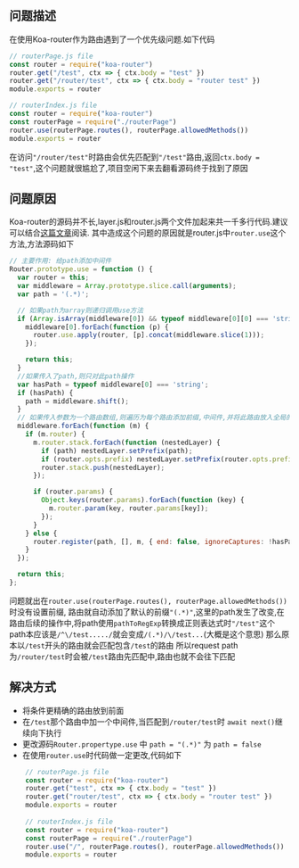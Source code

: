 <!--
author: leo
date: 2017-08-08
title: Koa-router 优先级问题
tags: koa,router,nodejs
category: backend
status: publish
summary: Koa-router 优先级问题
-->

问题描述
----
在使用Koa-router作为路由遇到了一个优先级问题.如下代码
```javascript
// routerPage.js file
const router = require("koa-router")
router.get("/test", ctx => { ctx.body = "test" })
router.get("/router/test", ctx => { ctx.body = "router test" })
module.exports = router

// routerIndex.js file
const router = require("koa-router")
const routerPage = require("./routerPage")
router.use(routerPage.routes(), routerPage.allowedMethods())
module.exports = router
```
 在访问`"/router/test"`时路由会优先匹配到`"/test"`路由,返回`ctx.body = "test"`,这个问题就很尴尬了,项目空闲下来去翻看源码终于找到了原因

问题原因
----
Koa-router的源码并不长,layer.js和router.js两个文件加起来共一千多行代码.建议可以结合[这篇文章][1]阅读.
其中造成这个问题的原因就是router.js中`router.use`这个方法,方法源码如下
```javascript
// 主要作用: 给path添加中间件
Router.prototype.use = function () {
  var router = this;
  var middleware = Array.prototype.slice.call(arguments);
  var path = '(.*)';

  // 如果path为array则递归调用use方法
  if (Array.isArray(middleware[0]) && typeof middleware[0][0] === 'string') {
    middleware[0].forEach(function (p) {
      router.use.apply(router, [p].concat(middleware.slice(1)));
    });

    return this;
  }
  //如果传入了path,则只对此path操作
  var hasPath = typeof middleware[0] === 'string';
  if (hasPath) {
    path = middleware.shift();
  }
  // 如果传入参数为一个路由数组,则遍历为每个路由添加前缀,中间件,并将此路由放入全局的路由数组
  middleware.forEach(function (m) {
    if (m.router) {
      m.router.stack.forEach(function (nestedLayer) {
        if (path) nestedLayer.setPrefix(path);
        if (router.opts.prefix) nestedLayer.setPrefix(router.opts.prefix);
        router.stack.push(nestedLayer);
      });

      if (router.params) {
        Object.keys(router.params).forEach(function (key) {
          m.router.param(key, router.params[key]);
        });
      }
    } else {
      router.register(path, [], m, { end: false, ignoreCaptures: !hasPath });
    }
  });

  return this;
};
```
问题就出在`router.use(routerPage.routes(), routerPage.allowedMethods())`时没有设置前缀,
路由就自动添加了默认的前缀`"(.*)"`,这里的path发生了改变,在路由后续的操作中,将path使用`pathToRegExp`转换成正则表达式时`"/test"`这个path本应该是`/^\/test...../`就会变成`/(.*)/\/test...`(大概是这个意思)
那么原本以`/test`开头的路由就会匹配包含`/test`的路由
所以request path 为`/router/test`时会被`/test`路由先匹配中,路由也就不会往下匹配

解决方式
----

- 将条件更精确的路由放到前面
- 在`/test`那个路由中加一个中间件,当匹配到`/router/test`时 `await next()`继续向下执行
- 更改源码`Router.propertype.use` 中 `path = "(.*)"` 为 `path = false`
- 在使用`router.use`时代码做一定更改,代码如下

```javascript
    // routerPage.js file
    const router = require("koa-router")
    router.get("test", ctx => { ctx.body = "test" })
    router.get("router/test", ctx => { ctx.body = "router test" })
    module.exports = router
    
    // routerIndex.js file
    const router = require("koa-router")
    const routerPage = require("./routerPage")
    router.use("/", routerPage.routes(), routerPage.allowedMethods())
    module.exports = router
```
  [1]: https://segmentfault.com/a/1190000007468233
